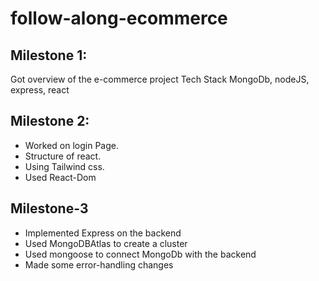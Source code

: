 # follow-along-ecommerce

## Milestone 1:

 Got overview of the e-commerce project Tech Stack
MongoDb, nodeJS, express, react

## Milestone 2:

- Worked on login Page.
- Structure of react.
- Using Tailwind css.
- Used React-Dom

## Milestone-3

- Implemented Express on the backend
- Used MongoDBAtlas to create a cluster
- Used mongoose to connect MongoDb with the backend
- Made some error-handling changes
